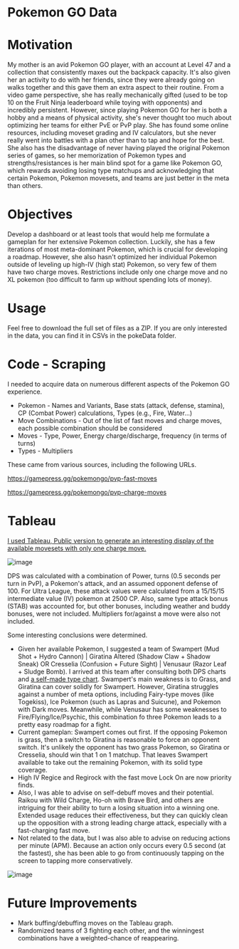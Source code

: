 # Pokemon GO Data
 
Motivation
==========
My mother is an avid Pokemon GO player, with an account at Level 47 and a collection that consistently maxes out the backpack capacity. It's also given her an activity to do with her friends, since they were already going on walks together and this gave them an extra aspect to their routine. From a video game perspective, she has really mechanically gifted (used to be top 10 on the Fruit Ninja leaderboard while toying with opponents) and incredibly persistent. However, since playing Pokemon GO for her is both a hobby and a means of physical activity, she's never thought too much about optimizing her teams for either PvE or PvP play. She has found some online resources, including moveset grading and IV calculators, but she never really went into battles with a plan other than to tap and hope for the best. She also has the disadvantage of never having played the original Pokemon series of games, so her memorization of Pokemon types and strengths/resistances is her main blind spot for a game like Pokemon GO, which rewards avoiding losing type matchups and acknowledging that certain Pokemon, Pokemon movesets, and teams are just better in the meta than others.

Objectives
==========
Develop a dashboard or at least tools that would help me formulate a gameplan for her extensive Pokemon collection. Luckily, she has a few iterations of most meta-dominant Pokemon, which is crucial for developing a roadmap. However, she also hasn't optimized her individual Pokemon outside of leveling up high-IV (high stat) Pokemon, so very few of them have two charge moves. Restrictions include only one charge move and no XL pokemon (too difficult to farm up without spending lots of money).

Usage
==========
Feel free to download the full set of files as a ZIP. If you are only interested in the data, you can find it in CSVs in the pokeData folder.

Code - Scraping
==========
I needed to acquire data on numerous different aspects of the Pokemon GO experience.

* Pokemon - Names and Variants, Base stats (attack, defense, stamina), CP (Combat Power) calculations, Types (e.g., Fire, Water...)
* Move Combinations - Out of the list of fast moves and charge moves, each possible combination should be considered
* Moves - Type, Power, Energy charge/discharge, frequency (in terms of turns)
* Types - Multipliers

These came from various sources, including the following URLs.

https://gamepress.gg/pokemongo/pvp-fast-moves

https://gamepress.gg/pokemongo/pvp-charge-moves


Tableau
==========
[I used Tableau, Public version to generate an interesting display of the available movesets with only one charge move.](https://public.tableau.com/app/profile/roger3881/viz/PokemonGoAllPossibleMovesets/UltraLeague2500CP)

![image](https://user-images.githubusercontent.com/78449574/142749909-7ac69911-c714-477b-8c71-be8b50f27fc5.png)

DPS was calculated with a combination of Power, turns (0.5 seconds per turn in PvP), a Pokemon's attack, and an assumed opponent defense of 100. For Ultra League, these attack values were calculated from a 15/15/15 intermediate value (IV) pokemon at 2500 CP. Also, same type attack bonus (STAB) was accounted for, but other bonuses, including weather and buddy bonuses, were not included. Multipliers for/against a move were also not included.

Some interesting conclusions were determined.

* Given her available Pokemon, I suggested a team of Swampert (Mud Shot + Hydro Cannon) | Giratina Altered (Shadow Claw + Shadow Sneak) OR Cresselia (Confusion + Future Sight) | Venusaur (Razor Leaf + Sludge Bomb). I arrived at this team after consulting both DPS charts and [a self-made type chart](https://public.tableau.com/app/profile/roger3881/viz/PokemonTypeEffectivenessTable/Sheet1). Swampert's main weakness is to Grass, and Giratina can cover solidly for Swampert. However, Giratina struggles against a number of meta options, including Fairy-type moves (like Togekiss), Ice Pokemon (such as Lapras and Suicune), and Pokemon with Dark moves. Meanwhile, while Venusaur has some weaknesses to Fire/Flying/Ice/Psychic, this combination fo three Pokemon leads to a pretty easy roadmap for a fight.
* Current gameplan: Swampert comes out first. If the opposing Pokemon is grass, then a switch to Giratina is reasonable to force an opponent switch. It's unlikely the opponent has two grass Pokemon, so Giratina or Cresselia, should win that 1 on 1 matchup. That leaves Swampert available to take out the remaining Pokemon, with its solid type coverage.
* High IV Regice and Regirock with the fast move Lock On are now priority finds. 
* Also, I was able to advise on self-debuff moves and their potential. Raikou with Wild Charge, Ho-oh with Brave Bird, and others are intriguing for their ability to turn a losing situation into a winning one. Extended usage reduces their effectiveness, but they can quickly clean up the opposition with a strong leading charge attack, especially with a fast-charging fast move.
* Not related to the data, but I was also able to advise on reducing actions per minute (APM). Because an action only occurs every 0.5 second (at the fastest), she has been able to go from continuously tapping on the screen to tapping more conservatively.

![image](https://user-images.githubusercontent.com/78449574/142749886-4b638a77-a9dc-46d3-9a8a-09e60f7ed7b1.png)


Future Improvements
==========
* Mark buffing/debuffing moves on the Tableau graph.
* Randomized teams of 3 fighting each other, and the winningest combinations have a weighted-chance of reappearing.
